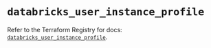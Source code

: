 # `databricks_user_instance_profile`

Refer to the Terraform Registry for docs: [`databricks_user_instance_profile`](https://registry.terraform.io/providers/databricks/databricks/1.81.0/docs/resources/user_instance_profile).
